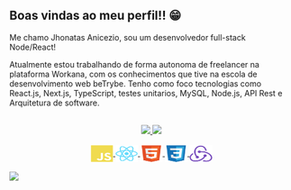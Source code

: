 ## Boas vindas ao meu perfil!! 😁

Me chamo Jhonatas Anicezio, sou um desenvolvedor full-stack Node/React!

Atualmente estou trabalhando de forma autonoma de freelancer na plataforma Workana, com os conhecimentos que tive na escola de desenvolvimento web beTrybe. Tenho como foco tecnologias como React.js, Next.js, TypeScript, testes unitarios, MySQL, Node.js, API Rest e Arquitetura de software.

<br>

<div align="center">
  <a href="https://github.com/JhonatasAnicezio">
  <img height="180em"  src="https://github-readme-stats.vercel.app/api?username=JhonatasAnicezio&show_icons=true&theme=dark&include_all_commits=true&count_private=true"/>
  <img height="180em" src="https://github-readme-stats.vercel.app/api/top-langs/?username=jhonatasanicezio&layout=compact&langs_count=7&theme=dark"/>

<br>

<div style="display: inline_block"><br>
  <img align="center" alt="Jhonatas-Js" height="30" width="40" src="https://raw.githubusercontent.com/devicons/devicon/master/icons/javascript/javascript-plain.svg">
  <img align="center" alt="Jhonatas-React" height="30" width="40" src="https://raw.githubusercontent.com/devicons/devicon/master/icons/react/react-original.svg">
  <img align="center" alt="Jhonatas-HTML" height="30" width="40" src="https://raw.githubusercontent.com/devicons/devicon/master/icons/html5/html5-original.svg">
  <img align="center" alt="Jhonatas-CSS" height="30" width="40" src="https://raw.githubusercontent.com/devicons/devicon/master/icons/css3/css3-original.svg">
    <img align="center" alt="Jhonatas-Redux" height="30" width="40" src="https://raw.githubusercontent.com/devicons/devicon/master/icons/redux/redux-original.svg">
</div>

<br>

<div align="left">
  <a href="https://www.linkedin.com/in/jhonatas-anicezio" target="_blank"><img src="https://img.shields.io/badge/LinkedIn-0077B5?style=for-the-badge&logo=linkedin&logoColor=white">
  </a>
  <!-- <img src="https://visitor-badge.glitch.me/badge?page_id=JhonatasAnicezio"> -->
</div>
